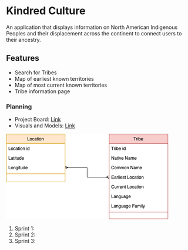 # Kindred Culture
An application that displays information on North American Indigenous Peoples and their displacement across the continent to connect users to their ancestry.

## Features
* Search for Tribes
* Map of earliest known territories
* Map of most current known territories
* Tribe information page

### Planning
* Project Board: [Link](https://github.com/bsmejkal/kindred-culture/projects/1/)
* Visuals and Models: [Link](https://drive.google.com/drive/folders/1-Z4k8-NXSgaJ9MpJns2WhGSqWicmiWuA?usp=sharing)

![Image](mvp_data_model.png)

1. Sprint 1:
2. Sprint 2:
3. Sprint 3: